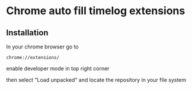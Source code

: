 # Chrome auto fill timelog extensions


## Installation

In your chrome browser go to 
```
chrome://extensions/
```

enable developer mode in top right corner

then select "Load unpacked" and locate the repository in your file system